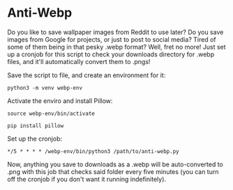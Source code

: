 # Anti-Webp

Do you like to save wallpaper images from Reddit to use later? Do you save images from Google for projects, or just to post to social media? Tired of some of them being in that pesky .webp format? Well, fret no more! Just set up a cronjob for this script to check your downloads directory for .webp files, and it'll automatically convert them to .pngs!

Save the script to file, and create an environment for it:

```
python3 -m venv webp-env
```

Activate the enviro and install Pillow:

```
source webp-env/bin/activate
```
```
pip install pillow
```

Set up the cronjob:
```
*/5 * * * * /webp-env/bin/python3 /path/to/anti-webp.py
```

Now, anything you save to downloads as a .webp will be auto-converted to .png with this job that checks said folder every five minutes (you can turn off the cronjob if you don't want it running indefinitely).
